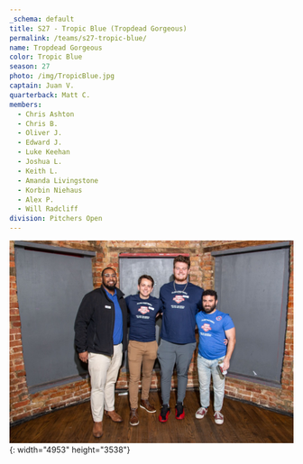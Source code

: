 ```yaml
---
_schema: default
title: S27 - Tropic Blue (Tropdead Gorgeous)
permalink: /teams/s27-tropic-blue/
name: Tropdead Gorgeous
color: Tropic Blue
season: 27
photo: /img/TropicBlue.jpg
captain: Juan V.
quarterback: Matt C.
members:
  - Chris Ashton
  - Chris B.
  - Oliver J.
  - Edward J.
  - Luke Keehan
  - Joshua L.
  - Keith L.
  - Amanda Livingstone
  - Korbin Niehaus
  - Alex P.
  - Will Radcliff
division: Pitchers Open
---
```

![](/img/da2-7066.jpg){: width="4953" height="3538"}
